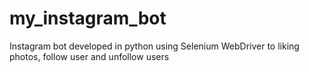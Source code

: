 # my_instagram_bot
Instagram bot developed in python using Selenium WebDriver to liking photos, follow user and unfollow users
